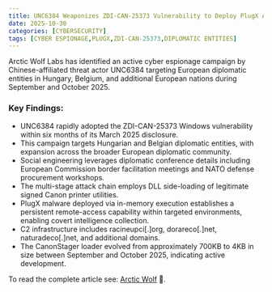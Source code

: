 ```yaml
---
title: UNC6384 Weaponizes ZDI-CAN-25373 Vulnerability to Deploy PlugX Against Hungarian and Belgian Diplomatic Entities
date: 2025-10-30
categories: [CYBERSECURITY]
tags: [CYBER ESPIONAGE,PLUGX,ZDI-CAN-25373,DIPLOMATIC ENTITIES]
---
```


Arctic Wolf Labs has identified an active cyber espionage campaign by Chinese-affiliated threat actor UNC6384 targeting European diplomatic entities in Hungary, Belgium, and additional European nations during September and October 2025. 

### Key Findings:
- UNC6384 rapidly adopted the ZDI-CAN-25373 Windows vulnerability within six months of its March 2025 disclosure.
- This campaign targets Hungarian and Belgian diplomatic entities, with expansion across the broader European diplomatic community.
- Social engineering leverages diplomatic conference details including European Commission border facilitation meetings and NATO defense procurement workshops.
- The multi-stage attack chain employs DLL side-loading of legitimate signed Canon printer utilities.
- PlugX malware deployed via in-memory execution establishes a persistent remote-access capability within targeted environments, enabling covert intelligence collection.
- C2 infrastructure includes racineupci[.]org, dorareco[.]net, naturadeco[.]net, and additional domains.
- The CanonStager loader evolved from approximately 700KB to 4KB in size between September and October 2025, indicating active development.  

To read the complete article see: [Arctic Wolf](https://arcticwolf.com/resources/blog/unc6384-weaponizes-zdi-can-25373-vulnerability-to-deploy-plugx/) 📰.
